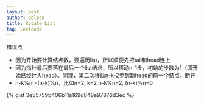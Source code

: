 ```yaml
---
layout: post
author: delbao
title: Rotate List
tag: leetcode
---
```


错误点
 
- 因为开始要计算结点数，要遍历list，所以顺便先把tail和head连上
- 因为指针最后要落在最后一个list结点，所以移动n-1步，初始的步数为1（即开始已经计入head）。同理，第二次移动n-k-2步到新head的前一个结点，断开
- n-k%n!=(n-k)%n，比如n=2, k=2 n-k%n=2, (n-k)%n=0

{% gist 3e55759b406b11a169d848e97876d3ec %}
